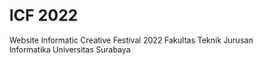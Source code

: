 # ICF 2022
Website Informatic Creative Festival 2022 Fakultas Teknik Jurusan Informatika Universitas Surabaya
